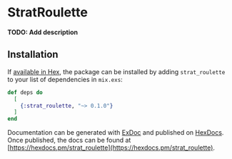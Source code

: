 # StratRoulette

**TODO: Add description**

## Installation

If [available in Hex](https://hex.pm/docs/publish), the package can be installed
by adding `strat_roulette` to your list of dependencies in `mix.exs`:

```elixir
def deps do
  [
    {:strat_roulette, "~> 0.1.0"}
  ]
end
```

Documentation can be generated with [ExDoc](https://github.com/elixir-lang/ex_doc)
and published on [HexDocs](https://hexdocs.pm). Once published, the docs can
be found at [https://hexdocs.pm/strat_roulette](https://hexdocs.pm/strat_roulette).

